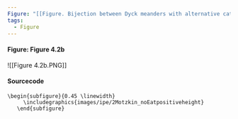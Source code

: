 ```yaml
---
Figure: "[[Figure. Bijection between Dyck meanders with alternative catastrophes and 2-Motzkin excursions with no E-ste]]"
tags:
  - Figure
---
```

#### Figure: Figure 4.2b

![[Figure 4.2b.PNG]]

#### Sourcecode

```
\begin{subfigure}{0.45 \linewidth} 
     \includegraphics{images/ipe/2Motzkin_noEatpositiveheight} 
   \end{subfigure}
```